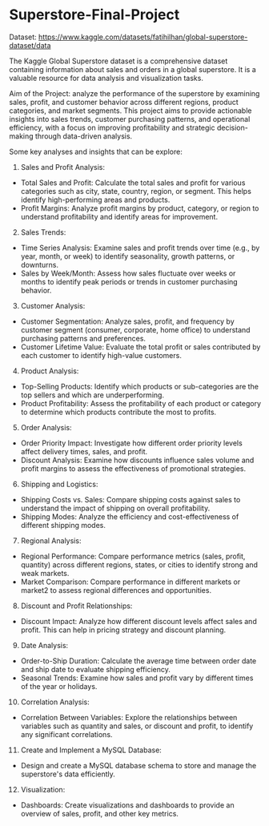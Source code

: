 # Superstore-Final-Project

Dataset: https://www.kaggle.com/datasets/fatihilhan/global-superstore-dataset/data 

The Kaggle Global Superstore dataset is a comprehensive dataset containing information about sales and orders in a global superstore. It is a valuable resource for data analysis and visualization tasks.

Aim of the Project: analyze the performance of the superstore by examining sales, profit, and customer behavior across different regions, product categories, and market segments. This project aims to provide actionable insights into sales trends, customer purchasing patterns, and operational efficiency, with a focus on improving profitability and strategic decision-making through data-driven analysis.

Some key analyses and insights that can be explore:

1. Sales and Profit Analysis:
- Total Sales and Profit: Calculate the total sales and profit for various categories such as city, state, country, region, or segment. This helps identify high-performing areas and products.
- Profit Margins: Analyze profit margins by product, category, or region to understand profitability and identify areas for improvement.

2. Sales Trends:
- Time Series Analysis: Examine sales and profit trends over time (e.g., by year, month, or week) to identify seasonality, growth patterns, or downturns.
- Sales by Week/Month: Assess how sales fluctuate over weeks or months to identify peak periods or trends in customer purchasing behavior.

3. Customer Analysis:
- Customer Segmentation: Analyze sales, profit, and frequency by customer segment (consumer, corporate, home office) to understand purchasing patterns and preferences.
- Customer Lifetime Value: Evaluate the total profit or sales contributed by each customer to identify high-value customers.

4. Product Analysis:
- Top-Selling Products: Identify which products or sub-categories are the top sellers and which are underperforming.
- Product Profitability: Assess the profitability of each product or category to determine which products contribute the most to profits.

5. Order Analysis:
- Order Priority Impact: Investigate how different order priority levels affect delivery times, sales, and profit.
- Discount Analysis: Examine how discounts influence sales volume and profit margins to assess the effectiveness of promotional strategies.

6. Shipping and Logistics:
- Shipping Costs vs. Sales: Compare shipping costs against sales to understand the impact of shipping on overall profitability.
- Shipping Modes: Analyze the efficiency and cost-effectiveness of different shipping modes.

7. Regional Analysis:
- Regional Performance: Compare performance metrics (sales, profit, quantity) across different regions, states, or cities to identify strong and weak markets.
- Market Comparison: Compare performance in different markets or market2 to assess regional differences and opportunities.

8. Discount and Profit Relationships:
- Discount Impact: Analyze how different discount levels affect sales and profit. This can help in pricing strategy and discount planning.

9. Date Analysis:
- Order-to-Ship Duration: Calculate the average time between order date and ship date to evaluate shipping efficiency.
- Seasonal Trends: Examine how sales and profit vary by different times of the year or holidays.

10. Correlation Analysis:
- Correlation Between Variables: Explore the relationships between variables such as quantity and sales, or discount and profit, to identify any significant correlations.

11. Create and Implement a MySQL Database:
- Design and create a MySQL database schema to store and manage the superstore's data efficiently.

12. Visualization:
- Dashboards: Create visualizations and dashboards to provide an overview of sales, profit, and other key metrics. 
